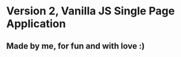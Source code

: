 # Version 2, Vanilla JS Single Page Application

## Made by me, for fun and with love :)
<!-- 
### Why ?

 This just a will of understanding, understanding what i'm doing and how those things works!

### How this works ?

 How the name says, this was made with pure JavaScript, in front and back end.  -->
